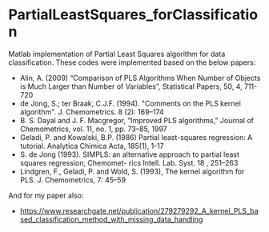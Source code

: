 # PartialLeastSquares_forClassification
Matlab implementation of Partial Least Squares algorithm for data classification. These codes were implemented based on the below papers:
- Alin, A. (2009) “Comparison of PLS Algorithms When Number of Objects is Much Larger than Number of Variables”, Statistical Papers, 50, 4, 711-720
- de Jong, S.; ter Braak, C.J.F. (1994). "Comments on the PLS kernel algorithm". J. Chemometrics. 8 (2): 169–174
- B. S. Dayal and J. F. Macgregor, “Improved PLS algorithms,” Journal of Chemometrics, vol. 11, no. 1, pp. 73–85, 1997
- Geladi, P. and Kowalski, B.P. (1986) Partial least-squares regression: A tutorial. Analytica Chimica Acta, 185(1), 1-17
- S. de Jong (1993). SIMPLS: an alternative approach to partial least squares regression, Chemomet- rics Intell. Lab. Syst. 18 , 251–263
- Lindgren, F., Geladi, P. and Wold, S. (1993), The kernel algorithm for PLS. J. Chemometrics, 7: 45–59

And for my paper also:
- https://www.researchgate.net/publication/279279292_A_kernel_PLS_based_classification_method_with_missing_data_handling
